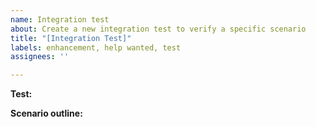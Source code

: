 ```yaml
---
name: Integration test
about: Create a new integration test to verify a specific scenario
title: "[Integration Test]"
labels: enhancement, help wanted, test
assignees: ''

---
```


**Test:**

**Scenario outline:**
